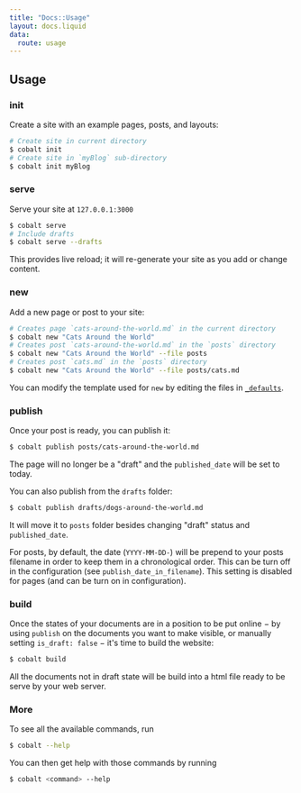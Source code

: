 ```yaml
---
title: "Docs::Usage"
layout: docs.liquid
data:
  route: usage
---
```

## Usage

### init

Create a site with an example pages, posts, and layouts:
```bash
# Create site in current directory
$ cobalt init
# Create site in `myBlog` sub-directory
$ cobalt init myBlog
```

### serve

Serve your site at `127.0.0.1:3000`
```bash
$ cobalt serve
# Include drafts
$ cobalt serve --drafts
```
This provides live reload; it will re-generate your site as you add or change content.

### new

Add a new page or post to your site:
```bash
# Creates page `cats-around-the-world.md` in the current directory
$ cobalt new "Cats Around the World"
# Creates post `cats-around-the-world.md` in the `posts` directory
$ cobalt new "Cats Around the World" --file posts
# Creates post `cats.md` in the `posts` directory
$ cobalt new "Cats Around the World" --file posts/cats.md
```

You can modify the template used for `new` by editing the files in [`_defaults`](/docs/directory).

### publish

Once your post is ready, you can publish it:
```bash
$ cobalt publish posts/cats-around-the-world.md
```

The page will no longer be a "draft" and the `published_date` will be set to today. 

You can also publish from the `drafts` folder:
```bash
$ cobalt publish drafts/dogs-around-the-world.md
```

It will move it to `posts` folder besides changing "draft" status and `published_date`.

For posts, by default, the date (`YYYY-MM-DD-`) will be prepend to your posts filename in
order to keep them in a chronological order. This can be turn off in the configuration
(see `publish_date_in_filename`). This setting is disabled for pages (and can be turn on
in configuration).

### build

Once the states of your documents are in a position to be put online − by using
`publish` on the documents you want to make visible, or manually setting
`is_draft: false` − it's time to build the website:

```bash
$ cobalt build
```

All the documents not in draft state will be build into a html file ready to be serve by
your web server.

### More

To see all the available commands, run
```bash
$ cobalt --help
```

You can then get help with those commands by running
```bash
$ cobalt <command> --help
```
